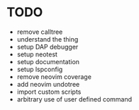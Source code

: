 # TODO
- remove calltree
- understand the thing
- setup DAP debugger
- setup neotest
- setup documentation
- setup lspconfig
- remove neovim coverage
- add neovim undotree
- import custom scripts
- arbitrary use of user defined command
